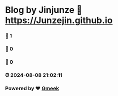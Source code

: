# Blog by Jinjunze :link: https://Junzejin.github.io 
### :page_facing_up: [1](https://Junzejin.github.io/tag.html) 
### :speech_balloon: 0 
### :hibiscus: 0 
### :alarm_clock: 2024-08-08 21:02:11 
### Powered by :heart: [Gmeek](https://github.com/Meekdai/Gmeek)
